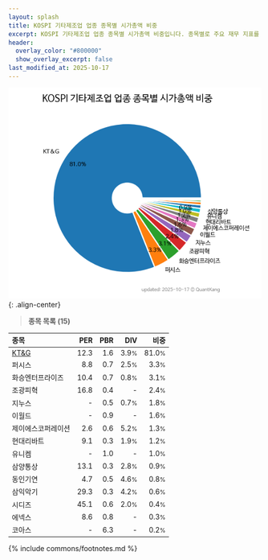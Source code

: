 ```yaml
---
layout: splash
title: KOSPI 기타제조업 업종 종목별 시가총액 비중
excerpt: KOSPI 기타제조업 업종 종목별 시가총액 비중입니다. 종목별로 주요 재무 지표를 함께 표시합니다.
header:
  overlay_color: "#800000"
  show_overlay_excerpt: false
last_modified_at: 2025-10-17
---
```



![KOSPI 기타제조업 업종 종목별 시가총액 비중](/stats/sector/images/kospi_업종_기타제조업_종목.png){: .align-center}


> **종목 목록 (15)**<a id="list"></a>

| **종목** | **PER** | **PBR** | **DIV** | **비중** |
| :------- | ------: | ------: | ------: | -------: |
| [KT&G](/033780/) | 12.3 | 1.6 | 3.9<small>%</small> | 81.0<small>%</small> |
| 퍼시스 | 8.8 | 0.7 | 2.5<small>%</small> | 3.3<small>%</small> |
| 화승엔터프라이즈 | 10.4 | 0.7 | 0.8<small>%</small> | 3.1<small>%</small> |
| 조광피혁 | 16.8 | 0.4 | - | 2.4<small>%</small> |
| 지누스 | - | 0.5 | 0.7<small>%</small> | 1.8<small>%</small> |
| 이월드 | - | 0.9 | - | 1.6<small>%</small> |
| 제이에스코퍼레이션 | 2.6 | 0.6 | 5.2<small>%</small> | 1.3<small>%</small> |
| 현대리바트 | 9.1 | 0.3 | 1.9<small>%</small> | 1.2<small>%</small> |
| 유니켐 | - | 1.0 | - | 1.0<small>%</small> |
| 삼양통상 | 13.1 | 0.3 | 2.8<small>%</small> | 0.9<small>%</small> |
| 동인기연 | 4.7 | 0.5 | 4.6<small>%</small> | 0.8<small>%</small> |
| 삼익악기 | 29.3 | 0.3 | 4.2<small>%</small> | 0.6<small>%</small> |
| 시디즈 | 45.1 | 0.6 | 2.0<small>%</small> | 0.4<small>%</small> |
| 에넥스 | 8.6 | 0.8 | - | 0.3<small>%</small> |
| 코아스 | - | 6.3 | - | 0.2<small>%</small> |

{% include commons/footnotes.md %}